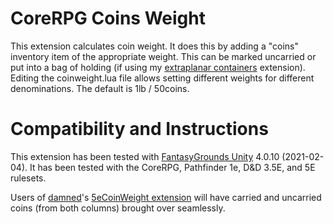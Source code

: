 # CoreRPG Coins Weight
This extension calculates coin weight.
It does this by adding a "coins" inventory item of the appropriate weight.
This can be marked uncarried or put into a bag of holding (if using my [extraplanar containers](https://www.fantasygrounds.com/forums/showthread.php?67126-PFRPG-Extraplanar-Containers) extension).
Editing the coinweight.lua file allows setting different weights for different denominations.
The default is 1lb / 50coins.

# Compatibility and Instructions
This extension has been tested with [FantasyGrounds Unity](https://www.fantasygrounds.com/home/FantasyGroundsUnity.php) 4.0.10 (2021-02-04).
It has been tested with the CoreRPG, Pathfinder 1e, D&D 3.5E, and 5E rulesets.

Users of [damned](https://www.fantasygrounds.com/forums/member.php?19192-damned)'s [5eCoinWeight extension](https://www.fantasygrounds.com/forums/showthread.php?41109-The-weight-of-the-coins&p=387476&viewfull=1#post387476) will have carried and uncarried coins (from both columns) brought over seamlessly. 
